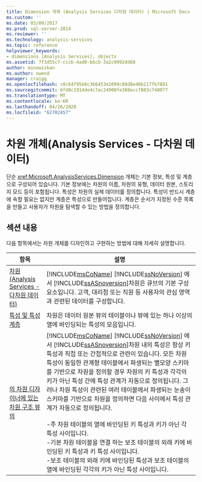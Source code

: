 ```yaml
---
title: Dimension 개체 (Analysis Services 다차원 데이터) | Microsoft Docs
ms.custom: ''
ms.date: 03/09/2017
ms.prod: sql-server-2014
ms.reviewer: ''
ms.technology: analysis-services
ms.topic: reference
helpviewer_keywords:
- dimensions [Analysis Services], objects
ms.assetid: 7f3d55c7-cccb-4ad0-b6cb-3a2c9992dd68
author: minewiskan
ms.author: owend
manager: craigg
ms.openlocfilehash: c0c64f95b0c366453e1099c80d8e40b217fb7801
ms.sourcegitcommit: 6fd8c1914de4c7ac24900fe388ecc7883c740077
ms.translationtype: MT
ms.contentlocale: ko-KR
ms.lasthandoff: 04/26/2020
ms.locfileid: "62702457"
---
```

# <a name="dimension-objects-analysis-services---multidimensional-data"></a>차원 개체(Analysis Services - 다차원 데이터)
  단순 <xref:Microsoft.AnalysisServices.Dimension> 개체는 기본 정보, 특성 및 계층으로 구성되어 있습니다. 기본 정보에는 차원의 이름, 차원의 유형, 데이터 원본, 스토리지 모드 등이 포함됩니다. 특성은 차원의 실제 데이터를 정의합니다. 특성이 반드시 계층에 속할 필요는 없지만 계층은 특성으로 만들어집니다. 계층은 순서가 지정된 수준 목록을 만들고 사용자가 차원을 탐색할 수 있는 방법을 정의합니다.  
  
## <a name="in-this-section"></a>섹션 내용  
 다음 항목에서는 차원 개체를 디자인하고 구현하는 방법에 대해 자세히 설명합니다.  
  
|항목|설명|  
|-----------|-----------------|  
|[차원&#40;Analysis Services - 다차원 데이터&#41;](dimensions-analysis-services-multidimensional-data.md)|[!INCLUDE[msCoName](../../includes/msconame-md.md)] [!INCLUDE[ssNoVersion](../../includes/ssnoversion-md.md)] 에서 [!INCLUDE[ssASnoversion](../../includes/ssasnoversion-md.md)]차원은 큐브의 기본 구성 요소입니다. 고객, 대리점 또는 직원 등 사용자의 관심 영역과 관련된 데이터를 구성합니다.|  
|[특성 및 특성 계층](attributes-and-attribute-hierarchies.md)|차원은 데이터 원본 뷰의 테이블이나 뷰에 있는 하나 이상의 열에 바인딩되는 특성의 모음입니다.|  
|[의 차원 디자이너에 있는 차원 구조 뷰의](attribute-relationships.md)|[!INCLUDE[msCoName](../../includes/msconame-md.md)] [!INCLUDE[ssNoVersion](../../includes/ssnoversion-md.md)] 에서 [!INCLUDE[ssASnoversion](../../includes/ssasnoversion-md.md)]차원 내의 특성은 항상 키 특성과 직접 또는 간접적으로 관련이 있습니다. 모든 차원 특성이 동일한 관계형 테이블에서 파생되는 별모양 스키마를 기반으로 차원을 정의할 경우 차원의 키 특성과 각각의 키가 아닌 특성 간에 특성 관계가 자동으로 정의됩니다. 그러나 차원 특성이 관련된 여러 테이블에서 파생되는 눈송이 스키마를 기반으로 차원을 정의하면 다음 사이에서 특성 관계가 자동으로 정의됩니다.<br /><br /> -주 차원 테이블의 열에 바인딩된 키 특성과 키가 아닌 각 특성 사이입니다.<br />-기본 차원 테이블을 연결 하는 보조 테이블의 외래 키에 바인딩된 키 특성과 키 특성 사이입니다.<br />-보조 테이블의 외래 키에 바인딩된 특성과 보조 테이블의 열에 바인딩된 각각의 키가 아닌 특성 사이입니다.|  
  
  
